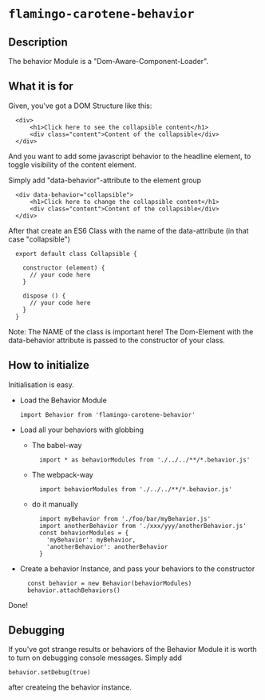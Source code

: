 # `flamingo-carotene-behavior`

## Description

The behavior Module is a "Dom-Aware-Component-Loader".

## What it is for

Given, you've got a DOM Structure like this: 
```
  <div>
      <h1>Click here to see the collapsible content</h1>
      <div class="content">Content of the collapsible</div>
  </div>
```
    
And you want to add some javascript behavior to the headline element, to toggle visibility of the content element.

Simply add "data-behavior"-attribute to the element group     
```
  <div data-behavior="collapsible">
      <h1>Click here to change the collapsible content</h1>
      <div class="content">Content of the collapsible</div>
  </div>
```

After that create an ES6 Class with the name of the data-attribute (in that case "collapsible")

```
  export default class Collapsible {
  
    constructor (element) {
      // your code here
    }
  
    dispose () {
      // your code here
    }
  }
```
Note: The NAME of the class is important here!
The Dom-Element with the data-behavior attribute is passed to the constructor of your class.

## How to initialize
Initialisation is easy.

* Load the Behavior Module 
  ```
  import Behavior from 'flamingo-carotene-behavior'
  ```

* Load all your behaviors with globbing
  
  * The babel-way
    ```
      import * as behaviorModules from './../../**/*.behavior.js'
    ```
  
  * The webpack-way
    ```
      import behaviorModules from './../../**/*.behavior.js'
    ```
  
  * do it manually
    ```
      import myBehavior from './foo/bar/myBehavior.js'
      import anotherBehavior from './xxx/yyy/anotherBehavior.js'
      const behaviorModules = {
        'myBehavior': myBehavior,
        'anotherBehavior': anotherBehavior
      }
    ```
  
* Create a behavior Instance, and pass your behaviors to the constructor
  ```
    const behavior = new Behavior(behaviorModules)
    behavior.attachBehaviors() 
  ```

Done! 

## Debugging

If you've got strange results or behaviors of the Behavior Module it is worth to turn on debugging console messages.
Simply add
```
behavior.setDebug(true)
```
after createing the behavior instance.

